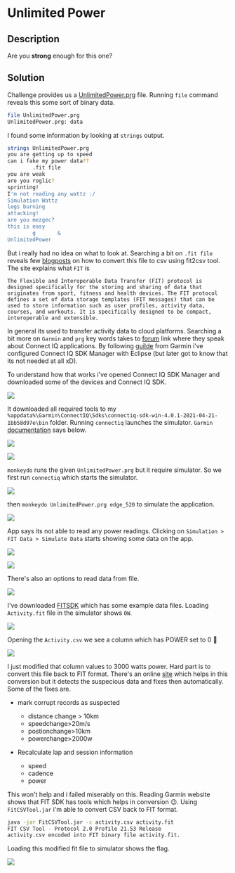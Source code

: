 # Unlimited Power

## Description

Are you **strong** enough for this one?

## Solution

Challenge provides us a [UnlimitedPower.prg](UnlimitedPower.prg) file. Running `file` command reveals this some sort of binary data. 

```bash
file UnlimitedPower.prg 
UnlimitedPower.prg: data
```

I found some information by looking at `strings` output. 

```bash
strings UnlimitedPower.prg 
you are getting up to speed
can i fake my power data??
        .fit file
you are weak
are you roglic?
sprinting!
I'm not reading any wattz :/
Simulation Wattz
legs burning
attacking!
are you mezgec?
this is easy
        g       &
UnlimitedPower
```

But i really had no idea on what to look at. Searching a bit on `.fit file` reveals few [blogposts](https://developer.garmin.com/fit/fitcsvtool/editing-files/) on how to convert this file to csv using fit2csv tool. The site explains what `FIT` is 

```
The Flexible and Interoperable Data Transfer (FIT) protocol is designed specifically for the storing and sharing of data that originates from sport, fitness and health devices. The FIT protocol defines a set of data storage templates (FIT messages) that can be used to store information such as user profiles, activity data, courses, and workouts. It is specifically designed to be compact, interoperable and extensible.
```

In general its used to transfer activity data to cloud platforms. Searching a bit more on `Garmin` and `prg` key words takes to [forum](https://forums.garmin.com/developer/connect-iq/f/discussion/6338/prg-and-settings) link where they speak about Connect IQ applications. By following [guilde](https://developer.garmin.com/connect-iq/connect-iq-basics/getting-started/) from Garmin i've configured Connect IQ SDK Manager with Eclipse (but later got to know that its not needed at all xD). 

To understand how that works i've opened Connect IQ SDK Manager and downloaded some of the devices and Connect IQ SDK. 

![](assets/connect_iq.png)

It downloaded all required tools to my `%appdata%\Garmin\ConnectIQ\Sdks\connectiq-sdk-win-4.0.1-2021-04-21-1bb58d97e\bin` folder. Running `connectiq` launches the simulator. `Garmin` [documentation](https://developer.garmin.com/connect-iq/connect-iq-basics/getting-started/) says below. 

![](assets/connectiq.png)

![](assets/monkeydo.png)

`monkeydo` runs the given `UnlimitedPower.prg` but it require simulator. So we first run `connectiq` which starts the simulator.

![](assets/sim.png)

then `monkeydo UnlimitedPower.prg edge_520` to simulate the application.

![](assets/watch.png)

App says its not able to read any power readings. Clicking on `Simulation > FIT Data > Simulate Data` starts showing some data on the app.

![](assets/1.png)

![](assets/2.png)

There's also an options to read data from file. 

![](assets/opt_data.png)

I've downloaded [FITSDK](https://developer.garmin.com/fit/download/) which has some example data files. Loading `Activity.fit` file in the simulator shows `0W`. 

![](assets/weak.png)

Opening the `Activity.csv` we see a column which has POWER set to 0 :slightly_smiling_face:

![](assets/csv.png)

I just modified that column values to 3000 watts power. Hard part is to convert this file back to FIT format. There's an online [site](http://garmin.kiesewetter.nl/) which helps in this conversion but it detects the suspecious data and fixes then automatically. Some of the fixes are.

* mark corrupt records as suspected
  * distance change > 10km
  * speedchange>20m/s
  * postionchange>10km
  * powerchange>2000w

* Recalculate lap and session information
  * speed
  * cadence
  * power

This won't help and i failed miserably on this. Reading Garmin website shows that FIT SDK has tools which helps in conversion :wink:. Using `FitCSVTool.jar` i'm able to convert CSV back to FIT format.

```bash
java -jar FitCSVTool.jar -c activity.csv activity.fit
FIT CSV Tool - Protocol 2.0 Profile 21.53 Release
activity.csv encoded into FIT binary file activity.fit.
```

Loading this modified fit file to simulator shows the flag. 

![](assets/flag.png)

